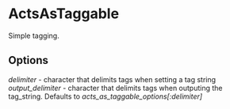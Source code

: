 # ActsAsTaggable

Simple tagging.

## Options
*delimiter* - character that delimits tags when setting a tag string
*output_delimiter* - character that delimits tags when outputing the tag_string. Defaults to *acts_as_taggable_options[:delimiter]*
